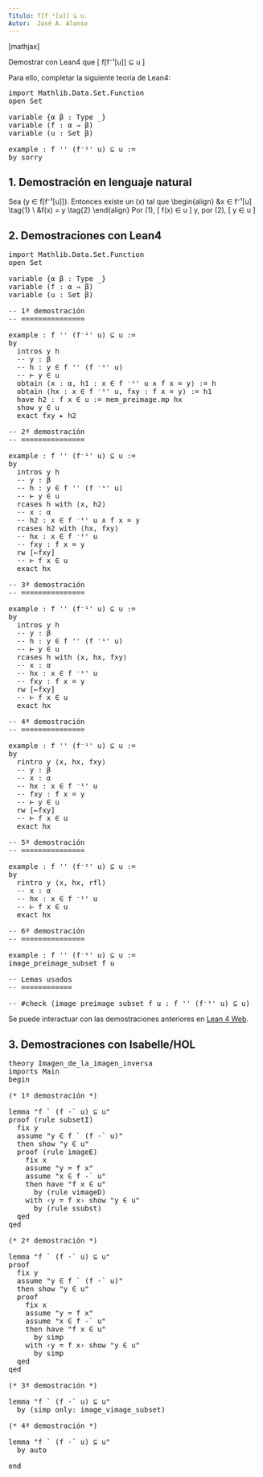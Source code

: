 ```yaml
---
Título: f[f⁻¹[u]] ⊆ u.
Autor:  José A. Alonso
---
```


[mathjax]

Demostrar con Lean4 que
\[ f[f⁻¹[u]] ⊆ u \]

Para ello, completar la siguiente teoría de Lean4:

<pre lang="lean">
import Mathlib.Data.Set.Function
open Set

variable {α β : Type _}
variable (f : α → β)
variable (u : Set β)

example : f '' (f⁻¹' u) ⊆ u :=
by sorry
</pre>
<!--more-->

<h2>1. Demostración en lenguaje natural</h2>

Sea \(y ∈ f[f⁻¹[u]]\). Entonces existe un \(x\) tal que
\begin{align}
   &x ∈ f⁻¹[u] \tag{1} \\
   &f(x) = y   \tag{2}
\end{align}
Por (1),
\[ f(x) ∈ u \]
y, por (2),
\[ y ∈ u \]

<h2>2. Demostraciones con Lean4</h2>

<pre lang="lean">
import Mathlib.Data.Set.Function
open Set

variable {α β : Type _}
variable (f : α → β)
variable (u : Set β)

-- 1ª demostración
-- ===============

example : f '' (f⁻¹' u) ⊆ u :=
by
  intros y h
  -- y : β
  -- h : y ∈ f '' (f ⁻¹' u)
  -- ⊢ y ∈ u
  obtain ⟨x : α, h1 : x ∈ f ⁻¹' u ∧ f x = y⟩ := h
  obtain ⟨hx : x ∈ f ⁻¹' u, fxy : f x = y⟩ := h1
  have h2 : f x ∈ u := mem_preimage.mp hx
  show y ∈ u
  exact fxy ▸ h2

-- 2ª demostración
-- ===============

example : f '' (f⁻¹' u) ⊆ u :=
by
  intros y h
  -- y : β
  -- h : y ∈ f '' (f ⁻¹' u)
  -- ⊢ y ∈ u
  rcases h with ⟨x, h2⟩
  -- x : α
  -- h2 : x ∈ f ⁻¹' u ∧ f x = y
  rcases h2 with ⟨hx, fxy⟩
  -- hx : x ∈ f ⁻¹' u
  -- fxy : f x = y
  rw [←fxy]
  -- ⊢ f x ∈ u
  exact hx

-- 3ª demostración
-- ===============

example : f '' (f⁻¹' u) ⊆ u :=
by
  intros y h
  -- y : β
  -- h : y ∈ f '' (f ⁻¹' u)
  -- ⊢ y ∈ u
  rcases h with ⟨x, hx, fxy⟩
  -- x : α
  -- hx : x ∈ f ⁻¹' u
  -- fxy : f x = y
  rw [←fxy]
  -- ⊢ f x ∈ u
  exact hx

-- 4ª demostración
-- ===============

example : f '' (f⁻¹' u) ⊆ u :=
by
  rintro y ⟨x, hx, fxy⟩
  -- y : β
  -- x : α
  -- hx : x ∈ f ⁻¹' u
  -- fxy : f x = y
  -- ⊢ y ∈ u
  rw [←fxy]
  -- ⊢ f x ∈ u
  exact hx

-- 5ª demostración
-- ===============

example : f '' (f⁻¹' u) ⊆ u :=
by
  rintro y ⟨x, hx, rfl⟩
  -- x : α
  -- hx : x ∈ f ⁻¹' u
  -- ⊢ f x ∈ u
  exact hx

-- 6ª demostración
-- ===============

example : f '' (f⁻¹' u) ⊆ u :=
image_preimage_subset f u

-- Lemas usados
-- ============

-- #check (image_preimage_subset f u : f '' (f⁻¹' u) ⊆ u)
</pre>

Se puede interactuar con las demostraciones anteriores en [Lean 4 Web](https://live.lean-lang.org/#url=https://raw.githubusercontent.com/jaalonso/Calculemus2/main/src/Imagen_de_la_imagen_inversa.lean).

<h2>3. Demostraciones con Isabelle/HOL</h2>

<pre lang="isar">
theory Imagen_de_la_imagen_inversa
imports Main
begin

(* 1ª demostración *)

lemma "f ` (f -` u) ⊆ u"
proof (rule subsetI)
  fix y
  assume "y ∈ f ` (f -` u)"
  then show "y ∈ u"
  proof (rule imageE)
    fix x
    assume "y = f x"
    assume "x ∈ f -` u"
    then have "f x ∈ u"
      by (rule vimageD)
    with ‹y = f x› show "y ∈ u"
      by (rule ssubst)
  qed
qed

(* 2ª demostración *)

lemma "f ` (f -` u) ⊆ u"
proof
  fix y
  assume "y ∈ f ` (f -` u)"
  then show "y ∈ u"
  proof
    fix x
    assume "y = f x"
    assume "x ∈ f -` u"
    then have "f x ∈ u"
      by simp
    with ‹y = f x› show "y ∈ u"
      by simp
  qed
qed

(* 3ª demostración *)

lemma "f ` (f -` u) ⊆ u"
  by (simp only: image_vimage_subset)

(* 4ª demostración *)

lemma "f ` (f -` u) ⊆ u"
  by auto

end
</pre>
